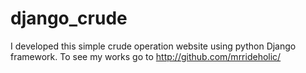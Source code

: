 # django_crude
I developed  this simple crude operation website using python Django framework. To see my works go to http://github.com/mrrideholic/
